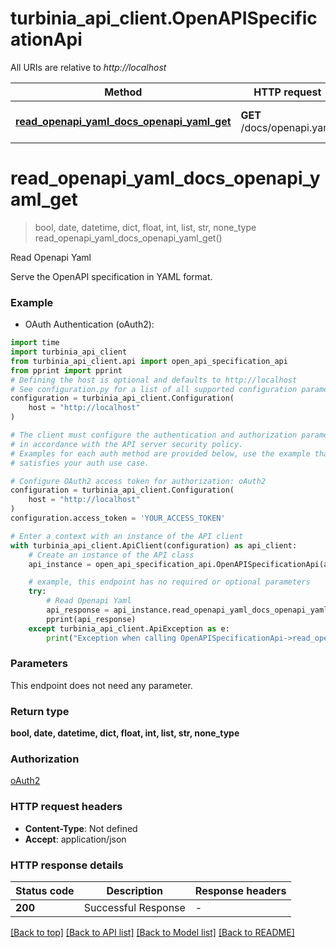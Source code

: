 # turbinia_api_client.OpenAPISpecificationApi

All URIs are relative to *http://localhost*

Method | HTTP request | Description
------------- | ------------- | -------------
[**read_openapi_yaml_docs_openapi_yaml_get**](OpenAPISpecificationApi.md#read_openapi_yaml_docs_openapi_yaml_get) | **GET** /docs/openapi.yaml | Read Openapi Yaml


# **read_openapi_yaml_docs_openapi_yaml_get**
> bool, date, datetime, dict, float, int, list, str, none_type read_openapi_yaml_docs_openapi_yaml_get()

Read Openapi Yaml

Serve the OpenAPI specification in YAML format.

### Example

* OAuth Authentication (oAuth2):

```python
import time
import turbinia_api_client
from turbinia_api_client.api import open_api_specification_api
from pprint import pprint
# Defining the host is optional and defaults to http://localhost
# See configuration.py for a list of all supported configuration parameters.
configuration = turbinia_api_client.Configuration(
    host = "http://localhost"
)

# The client must configure the authentication and authorization parameters
# in accordance with the API server security policy.
# Examples for each auth method are provided below, use the example that
# satisfies your auth use case.

# Configure OAuth2 access token for authorization: oAuth2
configuration = turbinia_api_client.Configuration(
    host = "http://localhost"
)
configuration.access_token = 'YOUR_ACCESS_TOKEN'

# Enter a context with an instance of the API client
with turbinia_api_client.ApiClient(configuration) as api_client:
    # Create an instance of the API class
    api_instance = open_api_specification_api.OpenAPISpecificationApi(api_client)

    # example, this endpoint has no required or optional parameters
    try:
        # Read Openapi Yaml
        api_response = api_instance.read_openapi_yaml_docs_openapi_yaml_get()
        pprint(api_response)
    except turbinia_api_client.ApiException as e:
        print("Exception when calling OpenAPISpecificationApi->read_openapi_yaml_docs_openapi_yaml_get: %s\n" % e)
```


### Parameters
This endpoint does not need any parameter.

### Return type

**bool, date, datetime, dict, float, int, list, str, none_type**

### Authorization

[oAuth2](../README.md#oAuth2)

### HTTP request headers

 - **Content-Type**: Not defined
 - **Accept**: application/json


### HTTP response details

| Status code | Description | Response headers |
|-------------|-------------|------------------|
**200** | Successful Response |  -  |

[[Back to top]](#) [[Back to API list]](../README.md#documentation-for-api-endpoints) [[Back to Model list]](../README.md#documentation-for-models) [[Back to README]](../README.md)

